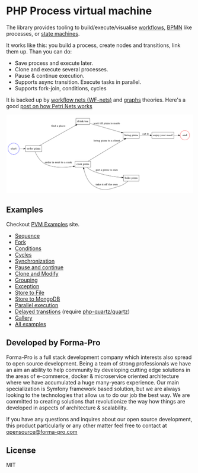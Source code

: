 # PHP Process virtual machine

The library provides tooling to build/execute/visualise [workflows](https://en.wikipedia.org/wiki/Workflow), [BPMN](http://www.bpmn.org/) like processes, or [state machines](https://en.wikipedia.org/wiki/Finite-state_machine).

It works like this: you build a process, create nodes and transitions, link them up. Than you can do:

* Save process and execute later.
* Clone and execute several processes.
* Pause & continue execution. 
* Supports async transition. Execute tasks in parallel.
* Supports fork-join, conditions, cycles 

It is backed up by [workflow nets (WF-nets)](https://en.wikipedia.org/wiki/Petri_net) and [graphs](https://en.wikipedia.org/wiki/Graph_theory) theories. Here's a good [post on how Petri Nets works](https://www.techfak.uni-bielefeld.de/~mchen/BioPNML/Intro/pnfaq.html)

![Example](docs/images/pizza-process.png)
        
## Examples

Checkout [PVM Examples](https://pvm-demo.forma-pro.com/) site.

* [Sequence](https://pvm-demo.forma-pro.com/demo/sequence)
* [Fork](https://pvm-demo.forma-pro.com/demo/fork)
* [Conditions](https://pvm-demo.forma-pro.com/demo/condition)
* [Cycles](https://pvm-demo.forma-pro.com/demo/cycle)
* [Synchronization](https://pvm-demo.forma-pro.com/demo/synchronization)
* [Pause and continue](https://pvm-demo.forma-pro.com/demo/pause-and-contiue)
* [Clone and Modify](https://pvm-demo.forma-pro.com/demo/clone-and-modify)
* [Grouping](https://pvm-demo.forma-pro.com/demo/grouping)
* [Exception](https://pvm-demo.forma-pro.com/demo/exception)
* [Store to File](https://pvm-demo.forma-pro.com/store-to-file)
* [Store to MongoDB](https://pvm-demo.forma-pro.com/store-to-mongodb)
* [Parallel execution](https://pvm-demo.forma-pro.com/parallel-execution)
* [Delayed transtions](docs/delayed-execution-with-quartz.md) (require [php-quartz/quartz](https://github.com/php-quartz/quartz))
* [Gallery](docs/gallery.md)
* [All examples](https://pvm-demo.forma-pro.com/)

## Developed by Forma-Pro

Forma-Pro is a full stack development company which interests also spread to open source development. 
Being a team of strong professionals we have an aim an ability to help community by developing cutting edge solutions in the areas of e-commerce, docker & microservice oriented architecture where we have accumulated a huge many-years experience. 
Our main specialization is Symfony framework based solution, but we are always looking to the technologies that allow us to do our job the best way. We are committed to creating solutions that revolutionize the way how things are developed in aspects of architecture & scalability.

If you have any questions and inquires about our open source development, this product particularly or any other matter feel free to contact at opensource@forma-pro.com

## License 

MIT
